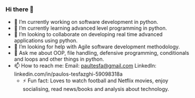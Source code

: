### Hi there 👋

- 🔭 I’m currently working on software development in python.
- 🌱 I’m currently learning advanced level programming in python. 
- 👯 I’m looking to collaborate on developing real time advanced applications using python.
- 🤔 I’m looking for help with Agile software development methodology.
- 💬 Ask me about OOP, file handling, defensive programming, conditionals and loops and other things in python.
- 📫 How to reach me: Email: paultesfa@gmail.com    LinkedIn: linkedin.com/in/paulos-tesfazghi-59098318a
  - ⚡ Fun fact: Loves to watch football and Netflix movies, enjoy socialising, read news/books and analysis about technology.

